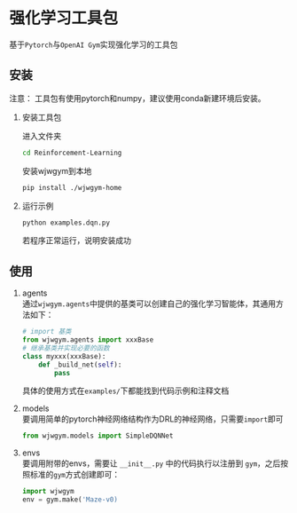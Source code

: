 <!--
 * @author       : Jiawei Wu
 * @create time: 2020-01-15 16:42
 * @edit time    : 2020-01-15 16:57
 * @file: /README.md
 -->
# 强化学习工具包  

基于`Pytorch`与`OpenAI Gym`实现强化学习的工具包  

## 安装  

注意： 工具包有使用pytorch和numpy，建议使用conda新建环境后安装。  

1. 安装工具包  

   进入文件夹

   ```bash
   cd Reinforcement-Learning
   ```

   安装wjwgym到本地

   ```bash
   pip install ./wjwgym-home
    ```

2. 运行示例  

   ```bash
   python examples.dqn.py
   ```

   若程序正常运行，说明安装成功

## 使用  

1. agents  
   通过`wjwgym.agents`中提供的基类可以创建自己的强化学习智能体，其通用方法如下：  

   ```python
   # import 基类
   from wjwgym.agents import xxxBase
   # 继承基类并实现必要的函数  
   class myxxx(xxxBase):  
       def _build_net(self):
           pass
   ```

   具体的使用方式在`examples/`下都能找到代码示例和注释文档

2. models  
   要调用简单的pytorch神经网络结构作为DRL的神经网络，只需要`import`即可  

   ```python
   from wjwgym.models import SimpleDQNNet
   ```

3. envs  
   要调用附带的envs，需要让 `__init__.py` 中的代码执行以注册到 `gym`，之后按照标准的`gym`方式创建即可：  

   ```python
   import wjwgym  
   env = gym.make('Maze-v0)
   ```
